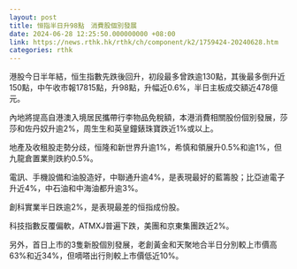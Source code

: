 ```yaml
---
layout: post
title: 恒指半日升98點　消費股個別發展
date: 2024-06-28 12:25:50.000000000 +08:00
link: https://news.rthk.hk/rthk/ch/component/k2/1759424-20240628.htm
categories: rthk
---
```


港股今日半年結，恒生指數先跌後回升，初段最多曾跌逾130點，其後最多倒升近150點，中午收市報17815點，升98點，升幅近0.6%，半日主板成交額近478億元。

內地將提高自港澳入境居民攜帶行李物品免稅額，本港消費相關股份個別發展，莎莎和佐丹奴升逾2%，周生生和英皇鐘錶珠寶跌近1%或以上。

地產及收租股走勢分歧，恒隆和新世界升逾1%，希慎和領展升0.5%和逾1%，但九龍倉置業則跌約0.5%。

電訊、手機設備和油股造好，中聯通升逾4%，是表現最好的藍籌股；比亞迪電子升近4%，中石油和中海油都升逾3%。

創科實業半日跌逾2%，是表現最差的恒指成份股。

科技指數反覆偏軟，ATMXJ普遍下跌，美團和京東集團跌近2%。

另外，首日上市的3隻新股個別發展，老創黃金和天聚地合半日分別較上市價高63%和近34%，但嘀嗒出行則較上市價低近10%。
